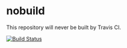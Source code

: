 # nobuild

This repository will never be built by Travis CI.

[![Build Status](https://secure.travis-ci.org/apercu-dummy/nobuild.png?branch=master)](http://travis-ci.org/apercu-dummy/nobuild)
